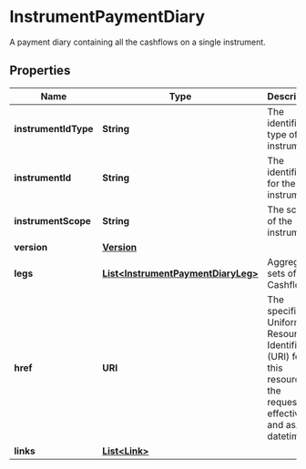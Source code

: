 

# InstrumentPaymentDiary

A payment diary containing all the cashflows on a single instrument.

## Properties

| Name | Type | Description | Notes |
|------------ | ------------- | ------------- | -------------|
|**instrumentIdType** | **String** | The identifier type of the instrument. |  [optional] |
|**instrumentId** | **String** | The identifier for the instrument. |  [optional] |
|**instrumentScope** | **String** | The scope of the instrument. |  [optional] |
|**version** | [**Version**](Version.md) |  |  [optional] |
|**legs** | [**List&lt;InstrumentPaymentDiaryLeg&gt;**](InstrumentPaymentDiaryLeg.md) | Aggregated sets of Cashflows. |  [optional] |
|**href** | **URI** | The specific Uniform Resource Identifier (URI) for this resource at the requested effective and asAt datetime. |  [optional] |
|**links** | [**List&lt;Link&gt;**](Link.md) |  |  [optional] |



